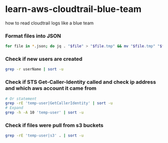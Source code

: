 # learn-aws-cloudtrail-blue-team
how to read cloudtrail logs like a blue team

### Format files into JSON
```bash
for file in *.json; do jq . "$file" > "$file.tmp" && mv "$file.tmp" "$file"; done
```
### Check if new users are created
```bash
grep -r userName | sort -u
```
### Check if STS Get-Caller-Identity called and check ip address and which aws account it came from
```bash
# Or statement
grep -rE 'temp-user|GetCallerIdentity' | sort -u
# Expand 
grep -h -A 10 'temp-user' | sort -u
```
### Check if files were pull from s3 buckets
```bash
grep -rE 'temp-user|s3' . | sort -u
```

